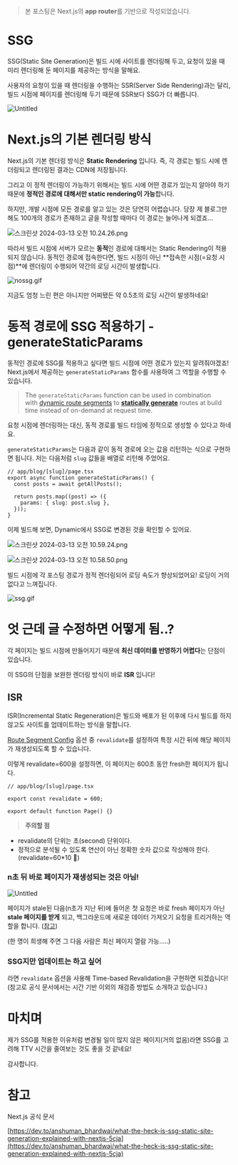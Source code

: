 > 본 포스팅은 Next.js의 **app router**를 기반으로 작성되었습니다.

# SSG

SSG(Static Site Generation)은 빌드 시에 사이트를 렌더링해 두고, 요청이 있을 때 미리 렌더링해 둔 페이지를 제공하는 방식을 말해요.

사용자의 요청이 있을 때 렌더링을 수행하는 SSR(Server Side Rendering)과는 달리, 빌드 시점에 페이지를 렌더링해 두기 때문에 SSR보다 SSG가 더 빠릅니다.

![Untitled](./Untitled.png)

# Next.js의 기본 렌더링 방식

Next.js의 기본 렌더링 방식은 **Static Rendering** 입니다. 즉, 각 경로는 빌드 시에 렌더링되고 렌더링된 결과는 CDN에 저장됩니다.

그리고 이 정적 렌더링이 가능하기 위해서는 빌드 시에 어떤 경로가 있는지 알아야 하기 때문에 **정적인 경로에 대해서만 static rendering이 가능**합니다.

하지만, 개발 시점에 모든 경로를 알고 있는 것은 당연히 어렵습니다. 당장 제 블로그만 해도 100개의 경로가 존재하고 글을 작성할 때마다 이 경로는 늘어나게 되겠죠…

![스크린샷 2024-03-13 오전 10.24.26.png](./10.24.26.png)

따라서 빌드 시점에 서버가 모르는 **동적**인 경로에 대해서는 Static Rendering이 적용되지 않습니다. 동적인 경로에 접속한다면, 빌드 시점이 아닌 **접속한 시점(=요청 시점)**에 렌더링이 수행되어 약간의 로딩 시간이 발생합니다.

![nossg.gif](./nossg.gif)

지금도 엄청 느린 편은 아니지만 어찌됐든 약 0.5초의 로딩 시간이 발생하네요!

# 동적 경로에 SSG 적용하기 - generateStaticParams

동적인 경로에 SSG를 적용하고 싶다면 빌드 시점에 어떤 경로가 있는지 알려줘야겠죠! Next.js에서 제공하는 `generateStaticParams` 함수를 사용하여 그 역할을 수행할 수 있습니다.

> The `generateStaticParams` function can be used in combination with [dynamic route segments](https://nextjs.org/docs/app/building-your-application/routing/dynamic-routes) to **[statically generate](https://nextjs.org/docs/app/building-your-application/rendering/server-components#static-rendering-default)** routes at build time instead of on-demand at request time.

요청 시점에 렌더링하는 대신, 동적 경로를 빌드 타임에 정적으로 생성할 수 있다고 하네요.

`generateStaticParams`는 다음과 같이 동적 경로에 오는 값을 리턴하는 식으로 구현하면 됩니다. 저는 다음처럼 `slug` 값들을 배열로 리턴해 주었어요.

```tsx
// app/blog/[slug]/page.tsx
export async function generateStaticParams() {
  const posts = await getAllPosts();

  return posts.map((post) => ({
    params: { slug: post.slug },
  }));
}
```

이제 빌드해 보면, Dynamic에서 SSG로 변경된 것을 확인할 수 있어요.

![스크린샷 2024-03-13 오전 10.59.24.png](./10.59.24.png)

![스크린샷 2024-03-13 오전 10.58.50.png](./10.58.50.png)

빌드 시점에 각 포스팅 경로가 정적 렌더링되어 로딩 속도가 향상되었어요! 로딩이 거의 없다고 느껴집니다.

![ssg.gif](./ssg.gif)

# 엇 근데 글 수정하면 어떻게 됨..?

각 페이지는 빌드 시점에 만들어지기 때문에 **최신 데이터를 반영하기 어렵다**는 단점이 있습니다.

이 SSG의 단점을 보완한 렌더링 방식이 바로 **ISR** 입니다!

## ISR

ISR(Incremental Static Regeneration)은 빌드와 배포가 된 이후에 다시 빌드를 하지 않고도 사이트를 업데이트하는 방식을 말합니다.

[Route Segment Config](https://nextjs.org/docs/app/api-reference/file-conventions/route-segment-config) 옵션 중 `revalidate`를 설정하여 특정 시간 뒤에 해당 페이지가 재생성되도록 할 수 있습니다.

이렇게 revalidate=600을 설정하면, 이 페이지는 600초 동안 fresh한 페이지가 됩니다.

```tsx
// app/blog/[slug]/page.tsx

export const revalidate = 600;

export default function Page() {}
```

> **주의할 점**

- revalidate의 단위는 초(second) 단위이다.
- 정적으로 분석될 수 있도록 연산이 아닌 정확한 숫자 값으로 작성해야 한다. (revalidate=60\*10 🙅)
  >

### n초 뒤 바로 페이지가 재생성되는 것은 아님!

![Untitled](./Untitled%201.png)

페이지가 stale된 다음(n초가 지난 뒤)에 들어온 첫 요청은 바로 fresh 페이지가 아닌 **stale 페이지를 받게** 되고, 백그라운드에 새로운 데이터 가져오기 요청을 트리거하는 역할을 합니다. ([참고](https://nextjs.org/docs/app/building-your-application/caching#time-based-revalidation))

(한 명이 희생해 주면 그 다음 사람은 최신 페이지 열람 가능…..)

### SSG지만 업데이트는 하고 싶어

라면 `revalidate` 옵션을 사용해 Time-based Revalidation을 구현하면 되겠습니다! (참고로 공식 문서에서는 시간 기반 이외의 재검증 방법도 소개하고 있습니다.)

# 마치며

제가 SSG를 적용한 이유처럼 변경될 일이 많지 않은 페이지(거의 없음)라면 SSG를 고려해 TTV 시간을 줄여보는 것도 좋을 것 같네요!

감사합니다.

# 참고

Next.js 공식 문서

[https://dev.to/anshuman_bhardwaj/what-the-heck-is-ssg-static-site-generation-explained-with-nextjs-5cja](https://dev.to/anshuman_bhardwaj/what-the-heck-is-ssg-static-site-generation-explained-with-nextjs-5cja)
